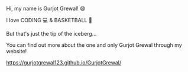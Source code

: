 Hi, my name is Gurjot Grewal! 😄

I love CODING 💻 & BASKETBALL 🏀

But that's just the tip of the iceberg...

You can find out more about the one and only Gurjot Grewal through my website! 

https://gurjotgrewal123.github.io/GurjotGrewal/

